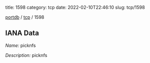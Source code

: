 title: 1598
category: tcp
date: 2022-02-10T22:46:10
slug: tcp/1598

[portdb](/) / [tcp](/category/tcp.html) / 1598


## IANA Data

_Name:_ picknfs

_Description:_ picknfs

